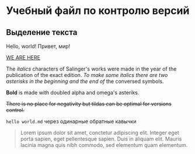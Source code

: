 # Учебный файл по контролю версий

## Выделение текста

Hello, world! Привет, мир!

[WE ARE HERE](https://github.com/wwweather/git_education/blob/master/hello%20world.md)

The *italics* characters of Salinger's works were made in the year of the publication of the exact edition. *To make some italics there are two asterisks in the beginning and the end of* the conversed symbols.

**Bold** is made with doubled alpha and omega's asteriks.

~~There is no place for negativity but tildas can be optimal for versions control.~~

`hello world.md` через одинарные обратные кавычки

> Lorem ipsum dolor sit amet, conctetur adipiscing elit. Integer eget porta sapien, eget pellentesque sapien. Duis in aliquam elit. Mauris lacinia magna quis nibh commodo, sed elementum quam elementum.










